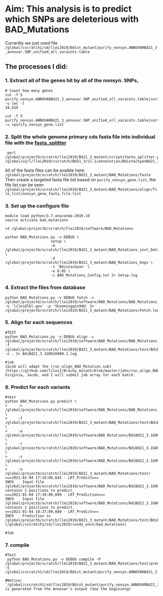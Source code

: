 # Aim: This analysis is to predict which SNPs are deleterious with BAD_Mutations
Currently we just used file 
`/global/cscratch1/sd/llei2019/Bdist_mutant/purify_nonsyn.ANNOVARBd21_3_annovar.SNP_unified_all_varaints.table`

## The processes I did:

### 1. Extract all of the genes hit by all of the nonsyn. SNPs, 

```
# Count how many genes
cut -f 5  purify_nonsyn.ANNOVARBd21_3_annovar.SNP_unified_all_varaints.table|sort -u |wc -l
34,419

cut -f 5  purify_nonsyn.ANNOVARBd21_3_annovar.SNP_unified_all_varaints.table|sort -u >purify_nonsyn_gene.list
```

### 2. Split the whole genome primary cds fasta file into individual file with the [fasta_splitter](https://github.com/lilei1/Brachy_mutant/blob/master/scripts/fasta_splitter.pl)

```
 perl /global/projectb/scratch/llei2019/Bd21_3_mutant/scriptsfasta_splitter.pl /global/u2/l/llei2019/cscratch/Bd21_3/v1.1/annotation/BdistachyonBd21_3_460_v1.1.cds_primaryTranscriptOnly.fa
```
 All of the fasta files can be avaible here: `/global/projectb/scratch/llei2019/Bd21_3_mutant/BAD_Mutations/fasta`
 Then create a targeted fasta file list based on `purify_nonsyn_gene.list`, the file list can be seen `/global/projectb/scratch/llei2019/Bd21_3_mutant/BAD_Mutations/align/file_list/nonsyn_gene_fasta_file.list`
 
 
### 3. Set up the configure file

```
module load python/3.7-anaconda-2019.10
source activate bad_mutations

cd /global/projectb/scratch/llei2019/software/BAD_Mutations

python BAD_Mutations.py -v DEBUG \
                     setup \
                     -b /global/projectb/scratch/llei2019/Bd21_3_mutant/BAD_Mutations_invt_Data \
                     -d /global/projectb/scratch/llei2019/Bd21_3_mutant/BAD_Mutations_Deps \
                     -t 'Bdistachyon' \
                     -e 0.05 \
                     -c BAD_Mutations_Config.txt 2> Setup.log
```

### 4. Extract the files from database

```
python BAD_Mutations.py -v DEBUG fetch -c /global/projectb/scratch/llei2019/software/BAD_Mutations/BAD_Mutations_Config.txt -u 'lilei@lbl.gov' -p 'Shaomingqin99@' 2> /global/projectb/scratch/llei2019/Bd21_3_mutant/BAD_Mutations/Fetch.log
```

### 5. Align for each sequences

```
#TEST
python BAD_Mutations.py -v DEBUG align -c /global/projectb/scratch/llei2019/software/BAD_Mutations/BAD_Mutations_Config.txt -f /global/projectb/scratch/llei2019/Bd21_3_mutant/BAD_Mutations/test/BdiBd21_3.1G0016800.1.fasta -o . 2> BdiBd21_3.1G0016800.1.log

#job
Jacob will adapt the [run_align_BAD_Mutation.sub] (https://github.com/lilei1/Brachy_mutant/blob/master/jobs/run_align_BAD_Mutation.sub)
Virginia, Jacob, and I will submit job array for each batch.

```

### 6. Predict for each variants

```
#test
python BAD_Mutations.py predict \
>     -c /global/projectb/scratch/llei2019/software/BAD_Mutations/BAD_Mutations_Config.txt \
>     -f /global/projectb/scratch/llei2019/Bd21_3_mutant/BAD_Mutations/test/BdiBd21_3.1G0016800.1.fasta \
>     -a /global/projectb/scratch/llei2019/software/BAD_Mutations/BdiBd21_3.1G0016800.1_MSA.fasta \
>     -r /global/projectb/scratch/llei2019/software/BAD_Mutations/BdiBd21_3.1G0016800.1.tree \
>     -s /global/projectb/scratch/llei2019/software/BAD_Mutations/BdiBd21_3.1G0016800.1.sub \
>     -o /global/projectb/scratch/llei2019/Bd21_3_mutant/BAD_Mutations/test/
===2021-01-04 17:19:09,645 - LRT_Predict===
INFO    Input file /global/projectb/scratch/llei2019/software/BAD_Mutations/BdiBd21_3.1G0016800.1.sub contains 2 positions to predict.
===2021-01-04 17:19:09,699 - LRT_Prediction===
INFO    Input file /global/projectb/scratch/llei2019/software/BAD_Mutations/BdiBd21_3.1G0016800.1.sub contains 2 positions to predict.
===2021-01-04 18:37:09,048 - LRT_Predict===
INFO    Prediction in /global/projectb/scratch/llei2019/Bd21_3_mutant/BAD_Mutations/test/BdiBd21_3.1G0016800.1_Predictions.txt
(/global/cscratch1/sd/llei2019/conda_envs/bad_mutations)

#Job
```

### 7. compile

```
#Test
 python BAD_Mutations.py -v DEBUG compile -P /global/projectb/scratch/llei2019/Bd21_3_mutant/BAD_Mutations/test/prediction -S /global/cscratch1/sd/llei2019/Bdist_mutant/purify_nonsyn.ANNOVARBd21_3_annovar.SNP_unified_all_varaints.table

#Notice: 
`/global/cscratch1/sd/llei2019/Bdist_mutant/purify_nonsyn.ANNOVARBd21_3_annovar.SNP_unified_all_varaints.table` is generated from the Annovar's output (See the begininng) 

```
